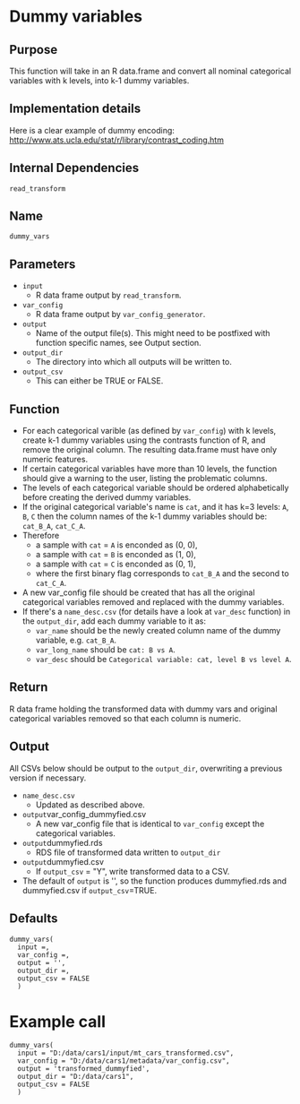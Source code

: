 # Dummy variables

## Purpose
This function will take in an R data.frame and convert all nominal categorical variables with k levels, into k-1 dummy variables. 

## Implementation details
Here is a clear example of dummy encoding:
http://www.ats.ucla.edu/stat/r/library/contrast_coding.htm

## Internal Dependencies
`read_transform`

## Name
`dummy_vars`

## Parameters
* `input`
  * R data frame output by `read_transform`.
* `var_config`
  * R data frame output by `var_config_generator`.
* `output`
  * Name of the output file(s). This might need to be postfixed with function specific names, see Output section.
* `output_dir`
  * The directory into which all outputs will be written to.
* `output_csv`
  * This can either be TRUE or FALSE.

## Function
* For each categorical varible (as defined by `var_config`) with k levels, create k-1 dummy variables using the contrasts function of R, and remove the original column. The resulting data.frame must have only numeric features.
* If certain categorical variables have more than 10 levels, the function should give a warning to the user, listing the problematic columns.
* The levels of each categorical variable should be ordered alphabetically before creating the derived dummy variables.
* If the original categorical variable's name is `cat`, and it has k=3 levels: `A`, `B`, `C` then the column names of the k-1 dummy variables should be: `cat_B_A`, `cat_C_A`. 
* Therefore 
  * a sample with `cat` = `A` is enconded as (0, 0),
  * a sample with `cat` = `B` is enconded as (1, 0),
  * a sample with `cat` = `C` is enconded as (0, 1),
  * where the first binary flag corresponds to `cat_B_A` and the second to `cat_C_A`.
* A new var_config file should be created that has all the original categorical variables removed and replaced with the dummy variables.
* If there's a `name_desc.csv` (for details have a look at `var_desc` function) in the `output_dir`, add each dummy variable to it as:
  * `var_name` should be the newly created column name of the dummy variable, e.g. `cat_B_A`.
  * `var_long_name` should be `cat: B vs A`.
  * `var_desc` should be `Categorical variable: cat, level B vs level A`.

## Return
R data frame holding the transformed data with dummy vars and original categorical variables removed so that each column is numeric.

## Output
All CSVs below should be output to the `output_dir`, overwriting a previous version if necessary.
* `name_desc.csv`
  * Updated as described above.
* `output`var_config_dummyfied.csv
  * A new var_config file that is identical to `var_config` except the categorical variables.
* `output`dummyfied.rds
  * RDS file of transformed data written to `output_dir`
* `output`dummyfied.csv
  * If `output_csv` = "Y", write transformed data to a CSV.
* The default of `output` is '', so the function produces dummyfied.rds and dummyfied.csv if `output_csv`=TRUE.

## Defaults
```
dummy_vars(
  input =,
  var_config =,
  output = '',
  output_dir =,
  output_csv = FALSE
  )  
```

# Example call
```
dummy_vars(
  input = "D:/data/cars1/input/mt_cars_transformed.csv",
  var_config = "D:/data/cars1/metadata/var_config.csv",
  output = 'transformed_dummyfied',
  output_dir = "D:/data/cars1",
  output_csv = FALSE
  )
```
